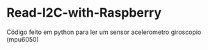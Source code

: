 # Read-I2C-with-Raspberry
Código feito em python para ler um sensor acelerometro giroscopio (mpu6050)
